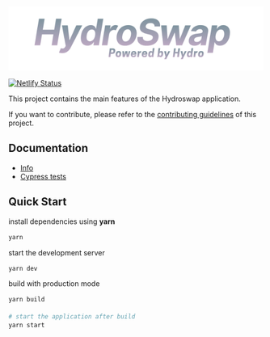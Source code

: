 <p align="center"><img src="https://github.com/HydroBlockchain/brand-kit/blob/main/hydroswap-logo.png?raw=true">

[![Netlify Status](https://api.netlify.com/api/v1/badges/0d87bd7e-3492-4fbe-adc1-dc91ee204217/deploy-status)](https://app.netlify.com/sites/hydro-swap/deploys)</p>

This project contains the main features of the Hydroswap application.

If you want to contribute, please refer to the [contributing guidelines](./CONTRIBUTING.md) of this project.

## Documentation

- [Info](doc/Info.md)
- [Cypress tests](doc/Cypress.md)

## Quick Start

install dependencies using **yarn**

```sh
yarn
```

start the development server

```sh
yarn dev
```

build with production mode

```sh
yarn build

# start the application after build
yarn start
```
